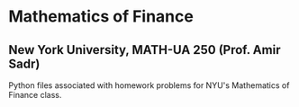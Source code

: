 # Mathematics of Finance
## New York University, MATH-UA 250 (Prof. Amir Sadr) 

Python files associated with homework problems for NYU's Mathematics of Finance class. 
